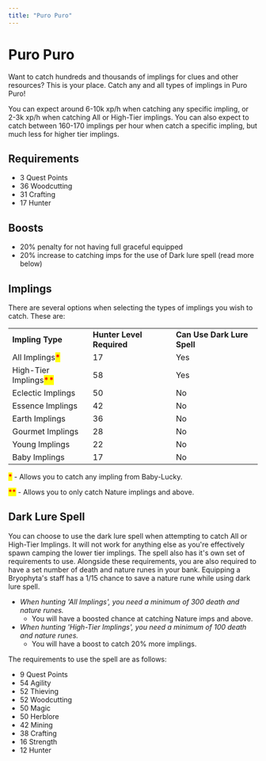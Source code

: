 ```yaml
---
title: "Puro Puro"
---
```


# Puro Puro

Want to catch hundreds and thousands of implings for clues and other resources? This is your place. Catch any and all types of implings in Puro Puro!

You can expect around 6-10k xp/h when catching any specific impling, or 2-3k xp/h when catching All or High-Tier implings. You can also expect to catch between 160-170 implings per hour when catch a specific impling, but much less for higher tier implings.

## Requirements

- 3 Quest Points
- 36 Woodcutting
- 31 Crafting
- 17 Hunter

## Boosts

- 20% penalty for not having full graceful equipped
- 20% increase to catching imps for the use of Dark lure spell (read more below)

## Implings

There are several options when selecting the types of implings you wish to catch. These are:

|                                                            |                           |                             |
| ---------------------------------------------------------- | ------------------------- | --------------------------- |
| **Impling Type**                                           | **Hunter Level Required** | **Can Use Dark Lure Spell** |
| All Implings<mark style="color:red;">**\***</mark>         | 17                        | Yes                         |
| High-Tier Implings<mark style="color:red;">**\*\***</mark> | 58                        | Yes                         |
| Eclectic Implings                                          | 50                        | No                          |
| Essence Implings                                           | 42                        | No                          |
| Earth Implings                                             | 36                        | No                          |
| Gourmet Implings                                           | 28                        | No                          |
| Young Implings                                             | 22                        | No                          |
| Baby Implings                                              | 17                        | No                          |

<mark style="color:red;">**\***</mark> - Allows you to catch any impling from Baby-Lucky.

<mark style="color:red;">**\*\***</mark> - Allows you to only catch Nature implings and above.

## Dark Lure Spell

You can choose to use the dark lure spell when attempting to catch All or High-Tier Implings. It will not work for anything else as you're effectively spawn camping the lower tier implings. The spell also has it's own set of requirements to use. Alongside these requirements, you are also required to have a set number of death and nature runes in your bank. Equipping a Bryophyta's staff has a 1/15 chance to save a nature rune while using dark lure spell.

- _When hunting 'All Implings', you need a minimum of 300 death and nature runes._
  - You will have a boosted chance at catching Nature imps and above.
- _When hunting 'High-Tier Implings', you need a minimum of 100 death and nature runes._
  - You will have a boost to catch 20% more implings.

The requirements to use the spell are as follows:

- 9 Quest Points
- 54 Agility
- 52 Thieving
- 52 Woodcutting
- 50 Magic
- 50 Herblore
- 42 Mining
- 38 Crafting
- 16 Strength
- 12 Hunter
